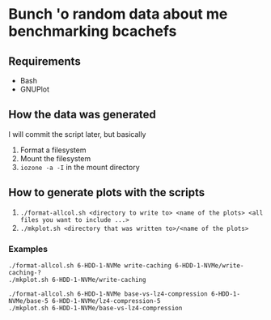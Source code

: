 # Bunch 'o random data about me benchmarking bcachefs


## Requirements

- Bash
- GNUPlot


## How the data was generated

I will commit the script later, but basically
1. Format a filesystem
2. Mount the filesystem
3. `iozone -a -I` in the mount directory


## How to generate plots with the scripts

1. `./format-allcol.sh <directory to write to> <name of the plots> <all files you want to include ...>`
2. `./mkplot.sh <directory that was written to>/<name of the plots>`

### Examples

```
./format-allcol.sh 6-HDD-1-NVMe write-caching 6-HDD-1-NVMe/write-caching-?
./mkplot.sh 6-HDD-1-NVMe/write-caching
```

```
./format-allcol.sh 6-HDD-1-NVMe base-vs-lz4-compression 6-HDD-1-NVMe/base-5 6-HDD-1-NVMe/lz4-compression-5
./mkplot.sh 6-HDD-1-NVMe/base-vs-lz4-compression
```
